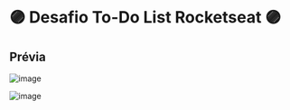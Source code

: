 # 🟣 Desafio To-Do List Rocketseat 🟣

## Prévia

![image](https://github.com/GabrielAguiar277/To-Do-List-Chanllenge/assets/86429674/d67418e8-b47b-46c8-87e4-bfabc0a0dd24)

![image](https://github.com/GabrielAguiar277/To-Do-List-Chanllenge/assets/86429674/4bf58b93-4f9f-4661-896a-8286c6ddf651)
